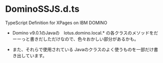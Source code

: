 # DominoSSJS.d.ts
TypeScript Definition for XPages on IBM DOMINO

* Domino v9.0.1のJavaの　lotus.domino.local.* の各クラスのメソッドをだーーっと書きだしただけなので、色々おかしい部分があるかも。

* また、それらで使用されている Javaのクラスのよく使うものを一部だけ書き出しています。
